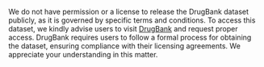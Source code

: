 We do not have permission or a license to release the DrugBank dataset publicly, as it is governed by specific terms and conditions. To access this dataset, we kindly advise users to visit [DrugBank](https://go.drugbank.com/) and request proper access. DrugBank requires users to follow a formal process for obtaining the dataset, ensuring compliance with their licensing agreements. We appreciate your understanding in this matter.
